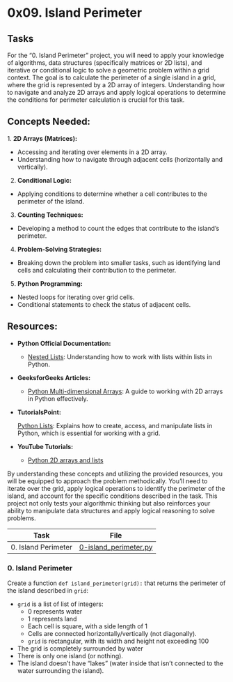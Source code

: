 # 0x09. Island Perimeter

## Tasks
For the “0. Island Perimeter” project, you will need to apply your knowledge of algorithms, data structures (specifically matrices or 2D lists), and iterative or conditional logic to solve a geometric problem within a grid context. The goal is to calculate the perimeter of a single island in a grid, where the grid is represented by a 2D array of integers. Understanding how to navigate and analyze 2D arrays and apply logical operations to determine the conditions for perimeter calculation is crucial for this task.

<h2>Concepts Needed:</h2>
1. <b>2D Arrays (Matrices):</b>

* Accessing and iterating over elements in a 2D array.
* Understanding how to navigate through adjacent cells (horizontally and vertically).

2. <b>Conditional Logic:</b>

* Applying conditions to determine whether a cell contributes to the perimeter of the island.

3. <b>Counting Techniques:</b>

* Developing a method to count the edges that contribute to the island’s perimeter.

4. <b>Problem-Solving Strategies:</b>

* Breaking down the problem into smaller tasks, such as identifying land cells and calculating their contribution to the perimeter.

5. <b>Python Programming:</b>

* Nested loops for iterating over grid cells.
* Conditional statements to check the status of adjacent cells.

<h2>Resources:</h2>

* <b>Python Official Documentation:</b>

	* [Nested Lists](https://docs.python.org/3/tutorial/datastructures.html#nested-list-comprehensions): Understanding how to work with lists within lists in Python.

* <b>GeeksforGeeks Articles:</b>

	* [Python Multi-dimensional Arrays](https://www.geeksforgeeks.org/python-using-2d-arrays-lists-the-right-way/): A guide to working with 2D arrays in Python effectively.

* <b>TutorialsPoint:</b>

	[Python Lists](https://www.tutorialspoint.com/python/python_lists.htm): Explains how to create, access, and manipulate lists in Python, which is essential for working with a grid.

* <b>YouTube Tutorials:</b>

	* [Python 2D arrays and lists](https://www.youtube.com/watch?v=aNzepGawwCI)

By understanding these concepts and utilizing the provided resources, you will be equipped to approach the problem methodically. You’ll need to iterate over the grid, apply logical operations to identify the perimeter of the island, and account for the specific conditions described in the task. This project not only tests your algorithmic thinking but also reinforces your ability to manipulate data structures and apply logical reasoning to solve problems.


| Task | File |
| ---- | ---- |
| 0. Island Perimeter | [0-island_perimeter.py](./0-island_perimeter.py) |
### 0. Island Perimeter
Create a function `def island_perimeter(grid):` that returns the perimeter of the island described in `grid`:

* `grid` is a list of list of integers:
	* 0 represents water
	* 1 represents land
	* Each cell is square, with a side length of 1
	* Cells are connected horizontally/vertically (not diagonally).
	* `grid` is rectangular, with its width and height not exceeding 100
* The grid is completely surrounded by water
* There is only one island (or nothing).
* The island doesn’t have “lakes” (water inside that isn’t connected to the water surrounding the island).
